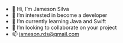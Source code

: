 - 👋 Hi, I’m Jameson Silva
- 👀 I’m interested in become a developer
- 🌱 I’m currently learning Java and Swift
- 💞️ I’m looking to collaborate on your project
- 📫 jameson.rds@gmail.com

<!---
jamesonrds/jamesonrds is a ✨ special ✨ repository because its `README.md` (this file) appears on your GitHub profile.
You can click the Preview link to take a look at your changes.
--->
